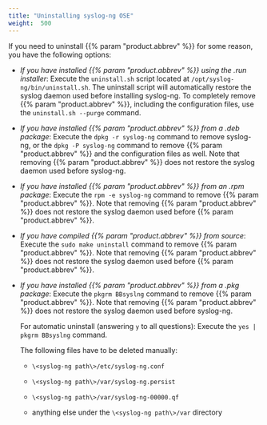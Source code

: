```yaml
---
title: "Uninstalling syslog-ng OSE"
weight:  500
---
```

<!-- DISCLAIMER: This file is based on the syslog-ng Open Source Edition documentation https://github.com/balabit/syslog-ng-ose-guides/commit/2f4a52ee61d1ea9ad27cb4f3168b95408fddfdf2 and is used under the terms of The syslog-ng Open Source Edition Documentation License. The file has been modified by Axoflow. -->

If you need to uninstall {{% param "product.abbrev" %}} for some reason, you have the following options:

  - *If you have installed {{% param "product.abbrev" %}} using the .run installer*: Execute the `uninstall.sh` script located at `/opt/syslog-ng/bin/uninstall.sh`. The uninstall script will automatically restore the syslog daemon used before installing syslog-ng. To completely remove {{% param "product.abbrev" %}}, including the configuration files, use the `uninstall.sh --purge` command.

  - *If you have installed {{% param "product.abbrev" %}} from a .deb package*: Execute the `dpkg -r syslog-ng` command to remove syslog-ng, or the `dpkg -P syslog-ng` command to remove {{% param "product.abbrev" %}} and the configuration files as well. Note that removing {{% param "product.abbrev" %}} does not restore the syslog daemon used before syslog-ng.

  - *If you have installed {{% param "product.abbrev" %}} from an .rpm package*: Execute the `rpm -e syslog-ng` command to remove {{% param "product.abbrev" %}}. Note that removing {{% param "product.abbrev" %}} does not restore the syslog daemon used before {{% param "product.abbrev" %}}.

  - *If you have compiled {{% param "product.abbrev" %}} from source*: Execute the `sudo make uninstall` command to remove {{% param "product.abbrev" %}}. Note that removing {{% param "product.abbrev" %}} does not restore the syslog daemon used before {{% param "product.abbrev" %}}.

  - *If you have installed {{% param "product.abbrev" %}} from a .pkg package*: Execute the `pkgrm BBsyslng` command to remove {{% param "product.abbrev" %}}. Note that removing {{% param "product.abbrev" %}} does not restore the syslog daemon used before syslog-ng.
    
    For automatic uninstall (answering `y` to all questions): Execute the `yes | pkgrm BBsyslng` command.
    
    The following files have to be deleted manually:
    
      - `\<syslog-ng path\>/etc/syslog-ng.conf`
    
      - `\<syslog-ng path\>/var/syslog-ng.persist`
    
      - `\<syslog-ng path\>/var/syslog-ng-00000.qf`
    
      - anything else under the `\<syslog-ng path\>/var` directory

